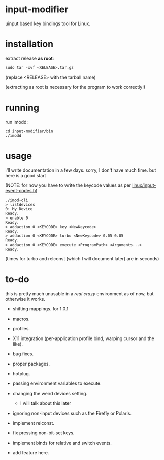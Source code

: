 # input-modifier

uinput based key bindings tool for Linux.

# installation

extract release **as root**:

```
sudo tar -xvf <RELEASE>.tar.gz
```

(replace \<RELEASE\> with the tarball name)

(extracting as root is necessary for the program to work correctly!)

# running

run imodd:

```
cd input-modifier/bin
./imodd
```

# usage

i'll write documentation in a few days. sorry, I don't have much time.
but here is a good start

(NOTE: for now you have to write the keycode values as per [linux/input-event-codes.h](https://github.com/torvalds/linux/blob/master/include/uapi/linux/input-event-codes.h))

```
./imod-cli
> listdevices
0: My Device
Ready.
> enable 0
Ready.
> addaction 0 <KEYCODE> key <NewKeycode>
Ready.
> addaction 0 <KEYCODE> turbo <NewKeycode> 0.05 0.05
Ready.
> addaction 0 <KEYCODE> execute <ProgramPath> <Arguments...>
Ready.
```

(times for turbo and relconst (which I will document later) are in seconds)

# to-do

this is pretty much unusable in a *real crazy* environment as of now, but otherwise it works.

- shifting mappings. for 1.0.1

- macros.

- profiles.

- X11 integration (per-application profile bind, warping cursor and the like).

- bug fixes.

- proper packages.

- hotplug.

- passing environment variables to execute.

- changing the weird devices setting.
  - I will talk about this later

- ignoring non-input devices such as the Firefly or Polaris.

- implement relconst.

- fix pressing non-bit-set keys.

- implement binds for relative and switch events.

- add feature here.
